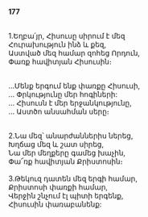 **177**

\
1.Եղբա՛յր, Հիսուսը սիրում է մեզ\
Հուրախություն ինձ և քեզ,\
Աստված մեզ համար զոհեց Որդուն,\
Փառք հավիտյան Հիսուսին։

\
 ...Մենք երգում ենք փառքը Հիսուսի,\
... Փրկությունը մեր հոգիների:\
... Հիսուսն է մեր երջանկությունը,\
... Աստծո անսահման սերը։

\
2.Նա մեզ՝ անարժաններիս ներեց,\
Խղճաց մեզ և շատ սիրեց,\
Նա մեր մեղքերը գամեց խաչին,\
Փա՜ռք հավիտյան Քրիստոսին։\
\
3.Թեկուզ դատեն մեզ երգի համար,\
Քրիստոսի փառքի համար,\
Վերջին շնչում էլ պիտի երգենք,\
Հիսուսին փառաբանենք:
